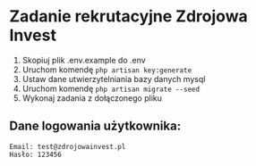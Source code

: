 # Zadanie rekrutacyjne Zdrojowa Invest

1. Skopiuj plik .env.example do .env
2. Uruchom komendę `php artisan key:generate`
3. Ustaw dane utwierzytelniania bazy danych mysql
4. Uruchom komendę `php artisan migrate --seed`
5. Wykonaj zadania z dołączonego pliku


## Dane logowania użytkownika:
    
    Email: test@zdrojowainvest.pl
    Hasło: 123456
